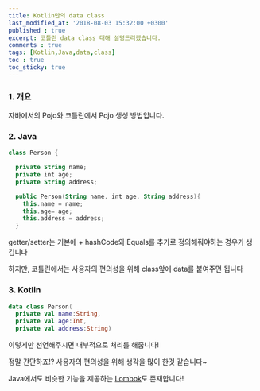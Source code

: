 ```yaml
---
title: Kotlin만의 data class
last_modified_at: '2018-08-03 15:32:00 +0300'
published : true
excerpt: 코틀린 data class 대해 설명드리겠습니다.
comments : true
tags: [Kotlin,Java,data,class]
toc : true
toc_sticky: true
---
```


### 1. 개요
자바에서의 Pojo와 코틀린에서 Pojo 생성 방법입니다.


### 2. Java
```kotlin
class Person {

  private String name;
  private int age;
  private String address;

  public Person(String name, int age, String address){
    this.name = name;
    this.age= age;
    this.address = address;
  }
```

getter/setter는 기본에  + hashCode와 Equals를 추가로 정의해줘야하는 경우가 생깁니다


하지만, 코틀린에서는 사용자의 편의성을 위해 class앞에 data를 붙여주면 됩니다

### 3. Kotlin
```kotlin
data class Person(
  private val name:String,
  private val age:Int,
  private val address:String)
```

이렇게만 선언해주시면 내부적으로 처리를 해줍니다!

정말 간단하죠!? 사용자의 편의성을 위해 생각을 많이 한것 같습니다~

Java에서도 비슷한 기능을 제공하는 [Lombok](https://projectlombok.org)도 존재합니다!
